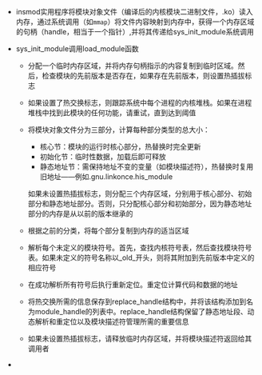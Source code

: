* insmod实用程序将模块对象文件（编译后的内核模块二进制文件，.ko）读入内存，通过系统调用（如`mmap`）将文件内容映射到内存中，获得一个内存区域的句柄（handle，相当于一个指针）,并将其传递给sys_init_module系统调用

* sys_init_module调用load_module函数

  * 分配一个临时内存区域，并将内存句柄指示的内容复制到临时区域。然后，检查模块的先前版本是否存在，如果存在先前版本，则设置热插拔标志

  * 如果设置了热交换标志，则跟踪系统中每个进程的内核堆栈。如果在进程堆栈中找到此模块的任何功能，请重试，直到达到阈值

  * 将模块对象文件分为三部分，计算每种部分类型的总大小：

    * 核心节：模块的运行时核心部分，热替换时完全更新
    * 初始化节：临时性数据，加载后即可释放
    * 静态地址节：需保持地址不变的变量（如模块描述符），热替换时复用旧地址——例如.gnu.linkonce.his_module

    如果未设置热插拔标志，则分配三个内存区域，分别用于核心部分、初始部分和静态地址部分。否则，只分配核心部分和初始部分，因为静态地址部分的内存是从以前的版本继承的

  * 根据之前的分类，将每个部分复制到内存的适当区域

  * 解析每个未定义的模块符号。首先，查找内核符号表，然后查找模块符号表。如果未定义的符号名称以_old_开头，则将其附加到先前版本中定义的相应符号

  * 在成功解析所有符号后执行重新定位。重定位计算代码和数据的地址

  * 将热交换所需的信息保存到replace_handle结构中，并将该结构添加到名为module_handle的列表中。replace_handle结构保留了静态地址段、动态解析和重定位以及模块描述符管理所需的重要信息

  * 如果未设置热插拔标志，请释放临时内存区域，并将模块描述符返回给其调用者

* 